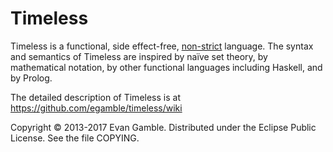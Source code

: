 Timeless
========

Timeless is a functional, side effect-free, [non-strict](http://en.wikipedia.org/wiki/Strict_programming_language) language. The syntax and semantics of Timeless are inspired by naïve set theory, by mathematical notation, by other functional languages including Haskell, and by Prolog.

The detailed description of Timeless is at https://github.com/egamble/timeless/wiki

Copyright © 2013-2017 Evan Gamble. Distributed under the Eclipse Public License. See the file COPYING.
